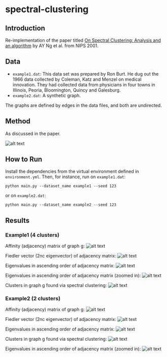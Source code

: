# spectral-clustering

## Introduction

Re-implementation of the paper titled [On Spectral Clustering: Analysis and an algorithm](https://proceedings.neurips.cc/paper/2001/file/801272ee79cfde7fa5960571fee36b9b-Paper.pdf) by AY Ng et al. from NIPS 2001.

## Data

- ```example1.dat```:  This data set was prepared by Ron Burt. He dug out the 1966 data collected by Coleman, Katz and Menzel on medical innovation. They had collected data from physicians in four towns in Illinois, Peoria, Bloomington, Quincy and Galesburg.
- ```example2.dat```: A synthetic graph.

The graphs are defined by edges in the data files, and both are undirected.

## Method

As discussed in the paper. 

![alt text](assets/equs.png)

## How to Run

Install the dependencies from the virtual environment defined in ```environment.yml```.
Then, for instance, run on ```example1.dat```:

```commandline
python main.py --dataset_name example1 --seed 123
```

or on ```example2.dat```:

```commandline
python main.py --dataset_name example2 --seed 123
```

## Results

### Example1 (4 clusters)

Affinity (adjacency) matrix of graph g:
![alt text](assets/example1_a.png)

Fiedler vector (2nc eigenvector) of adjacency matrix:
![alt text](assets/example1_f.png)

Eigenvalues in ascending order of adjacency matrix:
![alt text](assets/example1_v.png)

Eigenvalues in ascending order of adjacency matrix (zoomed in):
![alt text](assets/example1_vz.png)

Clusters in graph g found via spectral clustering:
![alt text](assets/example1_labels.png)


### Example2 (2 clusters)

Affinity (adjacency) matrix of graph g:
![alt text](assets/example2_a.png)

Fiedler vector (2nc eigenvector) of adjacency matrix:
![alt text](assets/example2_f.png)

Eigenvalues in ascending order of adjacency matrix:
![alt text](assets/example2_v.png)

Clusters in graph g found via spectral clustering:
![alt text](assets/example2_labels.png)

Eigenvalues in ascending order of adjacency matrix (zoomed in):
![alt text](assets/example2_vz.png)


